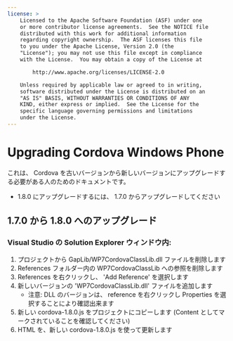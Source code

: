 ```yaml
---
license: >
    Licensed to the Apache Software Foundation (ASF) under one
    or more contributor license agreements.  See the NOTICE file
    distributed with this work for additional information
    regarding copyright ownership.  The ASF licenses this file
    to you under the Apache License, Version 2.0 (the
    "License"); you may not use this file except in compliance
    with the License.  You may obtain a copy of the License at

        http://www.apache.org/licenses/LICENSE-2.0

    Unless required by applicable law or agreed to in writing,
    software distributed under the License is distributed on an
    "AS IS" BASIS, WITHOUT WARRANTIES OR CONDITIONS OF ANY
    KIND, either express or implied.  See the License for the
    specific language governing permissions and limitations
    under the License.
---
```


Upgrading Cordova Windows Phone
===============================

これは、 Cordova を古いバージョンから新しいバージョンにアップグレードする必要がある人のためのドキュメントです。

- 1.8.0 にアップグレードするには、 1.7.0 からアップグレードしてください

## 1.7.0 から 1.8.0 へのアップグレード ##

### Visual Studio の Solution Explorer ウィンドウ内:
1. プロジェクトから GapLib/WP7CordovaClassLib.dll ファイルを削除します
2. References フォルダー内の WP7CordovaClassLib への参照を削除します
3. References を右クリックし、 'Add Reference' を選択します
4. 新しいバージョンの 'WP7CordovaClassLib.dll' ファイルを追加します
    - 注意: DLL のバージョンは、 reference を右クリックし Properties を選択することにより確認出来ます
5. 新しい cordova-1.8.0.js をプロジェクトにコピーします (Content としてマークされていることを確認してください)
6. HTML を、新しい cordova-1.8.0.js を使って更新します
